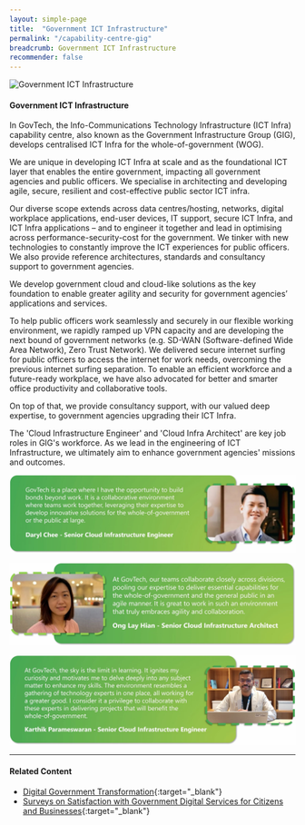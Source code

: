 ```yaml
---
layout: simple-page
title:  "Government ICT Infrastructure"
permalink: "/capability-centre-gig"
breadcrumb: Government ICT Infrastructure
recommender: false
---
```


![Government ICT Infrastructure](/images/capcentre-gig-banner.jpg)

#### **Government ICT Infrastructure**

In GovTech, the Info-Communications Technology Infrastructure (ICT Infra) capability centre, also known as the Government Infrastructure Group (GIG), develops centralised ICT Infra for the whole-of-government (WOG). 

We are unique in developing ICT Infra at scale and as the foundational ICT layer that enables the entire government, impacting all government agencies and public officers. We specialise in architecting and developing agile, secure, resilient and cost-effective public sector ICT infra. 

Our diverse scope extends across data centres/hosting, networks, digital workplace applications, end-user devices, IT support, secure ICT Infra, and ICT Infra applications – and to engineer it together and lead in optimising across performance-security-cost for the government. We tinker with new technologies to constantly improve the ICT experiences for public officers. We also provide reference architectures, standards and consultancy support to government agencies.
 
We develop government cloud and cloud-like solutions as the key foundation to enable greater agility and security for government agencies’ applications and services. 

To help public officers work seamlessly and securely in our flexible working environment, we rapidly ramped up VPN capacity   and are developing the next bound of government networks (e.g. SD-WAN (Software-defined Wide Area Network), Zero Trust Network). We delivered secure internet surfing for public officers to access the internet for work needs, overcoming the previous internet surfing separation. To enable an efficient workforce and a future-ready workplace, we have also advocated for better and smarter office productivity and collaborative tools. 

On top of that, we provide consultancy support, with our valued deep expertise, to government agencies upgrading their ICT Infra.

The 'Cloud Infrastructure Engineer' and 'Cloud Infra Architect' are key job roles in GIG's workforce. As we lead in the engineering of ICT Infrastructure, we ultimately aim to enhance government agencies' missions and outcomes. 

![Government ICT Infrastructure Quotes](/images/Daryl-Chee-GIG-resized.jpg)

![Government ICT Infrastructure Quotes](/images/Ong-Lay-Hian-GIG-resized.jpg)

![Government ICT Infrastructure Quotes](/images/Karthik-GIG-resized.jpg)

--- 

#### **Related Content**

* [Digital Government Transformation](https://www.tech.gov.sg/digital-government-transformation/){:target="_blank"}
*	[Surveys on Satisfaction with Government Digital Services for Citizens and Businesses](https://www.tech.gov.sg/digital-government-perception-survey/){:target="_blank"}


